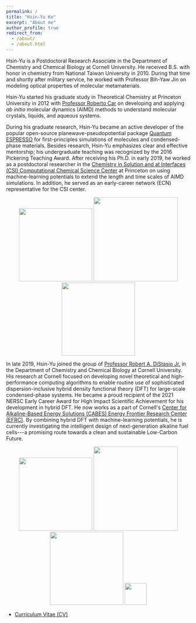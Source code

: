 ```yaml
---
permalink: /
title: "Hsin-Yu Ko"
excerpt: "About me"
author_profile: true
redirect_from: 
  - /about/
  - /about.html
---
```


<!-- Hsin-Yu (silent "H" to heal the "sin")  -->
Hsin-Yu
is a Postdoctoral Research Associate in the Department of Chemistry and Chemical Biology at Cornell University.
He received B.S. with honor in chemistry from National Taiwan University in 2010.
During that time and shortly after military service, he worked with Professor Bih-Yaw Jin on modeling optical properties of molecular metamaterials.


Hsin-Yu started his graduate study in Theoretical Chemistry at Princeton University in 2012 with 
<u><a href="https://chemistry.princeton.edu/faculty/car">Professor Roberto Car</a></u>
on developing and applying *ab initio* molecular dynamics (AIMD) methods to understand molecular crystals, liquids, and aqueous systems.
<!--His <u><a href="https://www.proquest.com/openview/9a48bd8eb750a56fc9a0e88c052819ec/1?pq-origsite=gscholar&cbl=18750&diss=y">Ph.D. thesis</a></u> 
focused on using first-principles methods to study the structural and thermal properties of molecular crystals and liquids.-->
During his graduate research, Hsin-Yu became an active developer of the popular open-source planewave-pseudopotential package 
<u><a href="http://www.quantum-espresso.org/">Quantum ESPRESSO</a></u> for first-principles simulations of molecules and condensed-phase materials.
Besides research, Hsin-Yu emphasizes clear and effective mentorship; his undergraduate teaching was recognized by the 2016 Pickering Teaching Award.
After receiving his Ph.D. in early 2019, he worked as a postdoctoral researcher in the
<u><a href="https://ccsc.princeton.edu/">Chemistry in Solution and at Interfaces (CSI) Computational Chemical Science Center</a></u> at Princeton on using machine-learning potentials to extend the length and time scales of AIMD simulations.
In addition, he served as an early-career network (ECN) representative for the CSI center.

<p align="center">
<img src='https://ccsc.princeton.edu/wp-content/uploads/2019/04/PU-300x82.png' width="200">
<img src='https://galligroup.uchicago.edu/images/sponsors/DOE_Logo.png' width="230">
<img src='https://ccsc.princeton.edu/wp-content/uploads/2019/04/CSI-logo-final.png' width="200">
</p>


In late 2019, Hsin-Yu joined the group of <u><a href="http://distasio.chem.cornell.edu/RAD.html">Professor Robert A. DiStasio Jr.</a></u>
in the Department of Chemistry and Chemical Biology at Cornell University.
His research at Cornell focused on developing novel theoretical and high-performance computing algorithms to enable routine use of sophisticated dispersion-inclusive hybrid density functional theory (DFT) for large-scale condensed-phase systems.
He became a proud recipient of the 2021 NERSC Early Career Award for High Impact Scientific Achievement for his development in hybrid DFT.
He now works as a part of Cornell's <u><a href="https://cabes.cornell.edu/">Center for Alkaline-Based Energy Solutions (CABES) Energy Frontier Research Center (EFRC)</a></u>.
By combining hybrid DFT with machine-learning potentials, he is currently investigating the intelligent design of next-generation alkaline fuel cells---a promising route towards a clean and sustainable Low-Carbon Future.

<p align="center">
<img src='https://brand.cornell.edu/assets/images/examples/trademarks/brand_registered.svg' width="200">
<img src='https://galligroup.uchicago.edu/images/sponsors/DOE_Logo.png' width="230">
<img src='https://cabes.cornell.edu/wp-content/themes/cabes/img/logo_mobile.png' width="200">
<img src='https://www.nsf.gov/images/logos/NSF_4-Color_bitmap_Logo_thumb.jpg' width="60">
</p>


- <u><a href="https://github.com/hsinyu-ko/hsinyu-ko.github.io/blob/master/_pages/hsinyu_CV_current_public.pdf">Curriculum Vitae (CV)</a></u>


<!-- ## More Information: -->
<!-- - <u><a href="https://orcid.org/0000-0003-1619-6514">ORCID</a></u> -->
